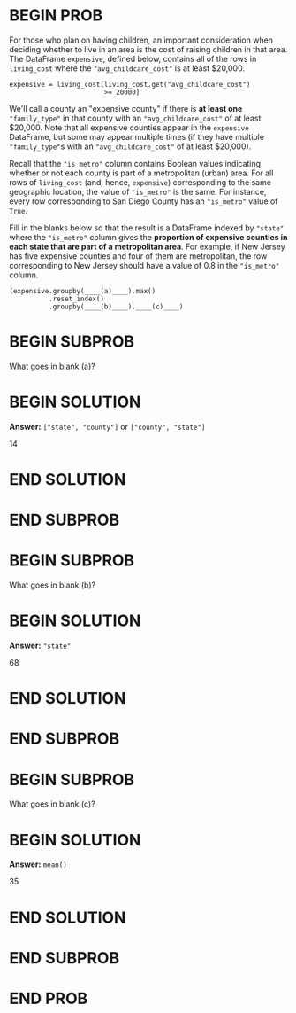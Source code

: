 # BEGIN PROB

For those who plan on having children, an important consideration when
deciding whether to live in an area is the cost of raising children in
that area. The DataFrame `expensive`, defined below, contains all of the
rows in `living_cost` where the `"avg_childcare_cost"` is at least
\$20,000.

    expensive = living_cost[living_cost.get("avg_childcare_cost") 
                            >= 20000]

We'll call a county an "expensive county\" if there is **at least one**
`"family_type"` in that county with an `"avg_childcare_cost"` of at
least \$20,000. Note that all expensive counties appear in the
`expensive` DataFrame, but some may appear multiple times (if they have
multiple `"family_type"`s with an `"avg_childcare_cost"` of at least
\$20,000).

Recall that the `"is_metro"` column contains Boolean values indicating
whether or not each county is part of a metropolitan (urban) area. For
all rows of `living_cost` (and, hence, `expensive`) corresponding to the
same geographic location, the value of `"is_metro"` is the same. For
instance, every row corresponding to San Diego County has an
`"is_metro"` value of `True`.

Fill in the blanks below so that the result is a DataFrame indexed by
`"state"` where the `"is_metro"` column gives the **proportion of
expensive counties in each state that are part of a metropolitan area**.
For example, if New Jersey has five expensive counties and four of them
are metropolitan, the row corresponding to New Jersey should have a
value of 0.8 in the `"is_metro"` column.

    (expensive.groupby(____(a)____).max()
              .reset_index()
              .groupby(____(b)____).____(c)____)

# BEGIN SUBPROB

What goes in blank (a)?

# BEGIN SOLUTION

**Answer:** `["state", "county"]` or `["county", "state"]`

<average>14</average>

# END SOLUTION

# END SUBPROB

# BEGIN SUBPROB

What goes in blank (b)?

# BEGIN SOLUTION

**Answer:** `"state"`

<average>68</average>


# END SOLUTION

# END SUBPROB

# BEGIN SUBPROB

What goes in blank (c)?

# BEGIN SOLUTION

**Answer:** `mean()`

<average>35</average>

# END SOLUTION

# END SUBPROB

# END PROB